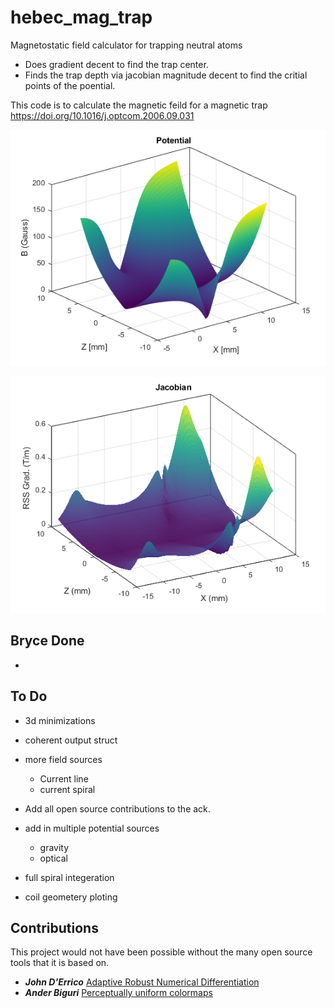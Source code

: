 # hebec_mag_trap
Magnetostatic field calculator for trapping neutral atoms
- Does gradient decent to find the trap center.
- Finds the trap depth via jacobian magnitude decent to find the critial points of the poential.

This code is to calculate the magnetic feild for a magnetic trap
 https://doi.org/10.1016/j.optcom.2006.09.031
 
  ![mag trap potential](/plots/potential_xz.png "Potential")
  
 ![The sum of the absolute magnitudes of the jacobians](/plots/jacobian_xz.png "Jacobinan Landscape")
 
 ## Bryce Done
 -
 
## To Do
- 3d minimizations
- coherent output struct
- more field sources
  - Current line
  - current spiral
- Add all open source contributions to the ack.

- add in multiple potential sources
  - gravity
  - optical
- full spiral integeration
- coil geometery ploting


## Contributions
This project would not have been possible without the many open source tools that it is based on.
* ***John D'Errico*** [Adaptive Robust Numerical Differentiation](https://au.mathworks.com/matlabcentral/fileexchange/13490-adaptive-robust-numerical-differentiation)
* ***Ander Biguri*** [Perceptually uniform colormaps](https://au.mathworks.com/matlabcentral/fileexchange/51986-perceptually-uniform-colormaps)
